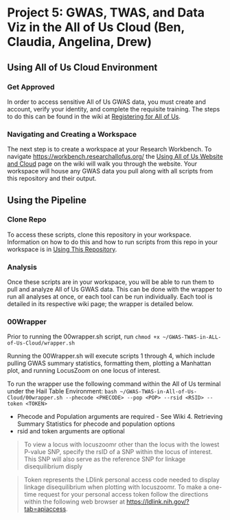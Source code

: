 # Project 5: GWAS, TWAS, and Data Viz in the All of Us Cloud (Ben, Claudia, Angelina, Drew)

## Using All of Us Cloud Environment
### Get Approved
In order to access sensitive All of Us GWAS data, you must create and account, verify your identity, and complete the requisite training. The steps to do this can be found in the wiki at [Registering for All of Us](https://github.com/bmoginot/GWAS-TWAS-in-All-of-Us-Cloud/wiki/1.-Registering-for-All-of-Us).

### Navigating and Creating a Workspace
The next step is to create a workspace at your Research Workbench. To navigate https://workbench.researchallofus.org/ the [Using All of Us Website and Cloud](https://github.com/bmoginot/GWAS-TWAS-in-All-of-Us-Cloud/wiki/2.-Using-All-of-Us-Website-and-Cloud) page on the wiki will walk you through the website. 
Your workspace will house any GWAS data you pull along with all scripts from this repository and their output.

## Using the Pipeline
### Clone Repo
To access these scripts, clone this repository in your workspace. Information on how to do this and how to run scripts from this repo in your workspace is in [Using This Repository](https://github.com/bmoginot/GWAS-TWAS-in-All-of-Us-Cloud/wiki/3.-Using-This-Repository).

### Analysis
Once these scripts are in your workspace, you will be able to run them to pull and analyze All of Us GWAS data. This can be done with the wrapper to run all analyses at once, or each tool can be run individually. Each tool is detailed in its respective wiki page; the wrapper is detailed below.

### 00Wrapper
Prior to running the 00wrapper.sh script, run `chmod +x ~/GWAS-TWAS-in-ALL-of-Us-Cloud/wrapper.sh`

Running the 00Wrapper.sh will execute scripts 1 through 4, which include pulling GWAS summary statistics, formatting them, plotting a Manhattan plot, and running LocusZoom on one locus of interest.

To run the wrapper use the following command within the All of Us terminal under the Hail Table Environment: `bash ~/GWAS-TWAS-in-All-of-Us-Cloud/00wrapper.sh --phecode <PHECODE> --pop <POP> --rsid <RSID> --token <TOKEN>`

- Phecode and Population arguments are required - See Wiki 4. Retrieving Summary Statistics for phecode and population options
- rsid and token arguments are optional
> To view a locus with locuszoomr other than the locus with the lowest P-value SNP, specify the rsID of a SNP within the locus of interest. This SNP will also serve as the reference SNP for linkage disequilibrium disply

> Token represents the LDlink personal access code needed to display linkage disequilibrium when plotting with locuszoomr. To make a one-time request for your personal access token follow the directions within the following web browser at https://ldlink.nih.gov/?tab=apiaccess.
